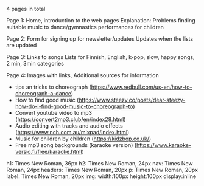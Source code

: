 4 pages in total

Page 1: Home, introduction to the web pages
Explanation: Problems finding suitable music to dance/gymnastics performances for children

Page 2: Form for signing up for newsletter/updates
Updates when the lists are updated

Page 3: Links to songs
Lists for Finnish, English, k-pop, slow, happy songs, 2 min, 3min categories

Page 4: Images with links, Additional sources for information
-	tips an tricks to choreograph (https://www.redbull.com/us-en/how-to-choreograph-a-dance)
-	How to find good music (https://www.steezy.co/posts/dear-steezy-how-do-i-find-good-music-to-choreograph-to)
-	Convert youtube video to mp3 (https://convert2mp3.club/en/index28.html)
-	Audio editing with tracks and audio effects (https://www.nch.com.au/mixpad/index.html)
-	Music for children by children (https://kidzbop.co.uk/)
-	Free mp3 song backgrounds (karaoke version) (https://www.karaoke-versio.fi/free/karaoke.html)


h1: Times New Roman, 36px
h2: Times New Roman, 24px
nav: Times New Roman, 24px
headers: Times New Roman, 20px
p: Times New Roman, 20px
label: Times New Roman, 20px
img: width:100px height:100px display:inline
